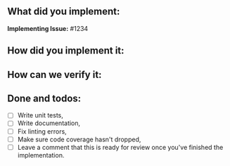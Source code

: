 <!--
1. Please check the Contributing Guidelines: https://github.com/apix/apix-simple-cache/blob/master/.github/CONTRIBUTING.md
2. Fill out the whole template so we have a good overview on the issue
3. Do not remove any section of the template. If something is not applicable leave it empty but leave it in the PR
-->

## What did you implement:

**Implementing Issue:** #1234

<!-- Briefly describe the feature if no issue exists for this PR. -->

## How did you implement it:

<!-- Please briefly describe your implementation. -->

## How can we verify it:

<!-- Please provide any applicable commands or other resources to make it easy for us to verify this works. -->

## Done and todos:

<!-- Please tick with [x] as appropriate. -->

- [ ] Write unit tests,
- [ ] Write documentation,
- [ ] Fix linting errors,
- [ ] Make sure code coverage hasn't dropped,
- [ ] Leave a comment that this is ready for review once you've finished the implementation.
